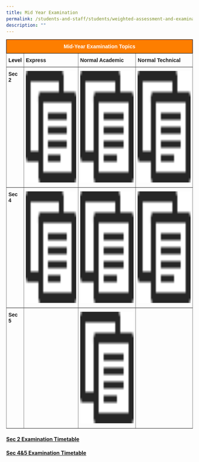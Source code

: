 ```yaml
---
title: Mid Year Examination
permalink: /students-and-staff/students/weighted-assessment-and-examination/mid-year-examination/
description: ""
---
```

<style type="text/css">
.tg  {border-collapse:collapse;border-spacing:0;}
.tg td{border-color:black;border-style:solid;border-width:1px;font-family:Arial, sans-serif;font-size:14px;
  overflow:hidden;padding:10px 5px;word-break:normal;}
.tg th{border-color:black;border-style:solid;border-width:1px;font-family:Arial, sans-serif;font-size:14px;
  font-weight:normal;overflow:hidden;padding:10px 5px;word-break:normal;}
.tg .tg-t0cp{background-color:#FD7E00;color:#FFF;font-weight:bold;text-align:center;vertical-align:top}
.tg .tg-b7co{background-color:#FFF;border-color:inherit;color:#00C4CF;font-weight:bold;text-align:center;vertical-align:middle}
.tg .tg-fymr{border-color:inherit;font-weight:bold;text-align:left;vertical-align:top}
.tg .tg-0pky{border-color:inherit;text-align:left;vertical-align:top}
</style>
<table class="tg">
<thead>
  <tr>
    <th class="tg-t0cp" colspan="4">Mid-Year Examination Topics</th>
  </tr>
</thead>
<tbody>
  <tr>
    <td class="tg-b7co"><span style="color:#000"><strong>Level</strong></span><br></td>
    <td class="tg-fymr"><strong>Express</strong></td>
    <td class="tg-fymr"><strong>Normal Academic</strong></td>
    <td class="tg-fymr"><strong>Normal Technical</strong></td>
  </tr>
  <tr>
    <td class="tg-fymr">Sec 2</td>
    <td class="tg-0pky"><a href="/files/MYE_2022_Topics_Collated%202E.pdf"><img src="/images/copy.png" width="400" height="300"></a></td>
    <td class="tg-0pky"><a href="/files/MYE_2022_Topics_Collated%202NA.pdf"><img src="/images/copy.png" width="400" height="300"></a></td>
    <td class="tg-0pky"><a href="/files/MYE_2022_Topics_Collated%202NT.pdf"><img src="/images/copy.png" width="400" height="300"></a></td>
  </tr>
  <tr>
    <td class="tg-fymr">Sec 4</td>
    <td class="tg-0pky"><a href="/files/MYE_2022_Topics_Collated%204E.pdf"><img src="/images/copy.png" width="400" height="300"></a></td>
    <td class="tg-0pky"><a href="/files/MYE_2022_Topics_Collated%204NA%20caa%2013%20Apr.pdf"><img src="/images/copy.png" width="400" height="300"></a></td>
    <td class="tg-0pky"><a href="/files/MYE_2022_Topics_Collated%204NT.pdf"><img src="/images/copy.png" width="400" height="300"></a></td>
  </tr>
  <tr>
    <td class="tg-fymr">Sec 5</td>
    <td class="tg-0pky"></td>
    <td class="tg-0pky"><a href="/files/MYE_2022_Topics_Collated%205NA.pdf"><img src="/images/copy.png" width="400" height="300"></a></td>
    <td class="tg-0pky"></td>
  </tr>
</tbody>
</table>

#### [Sec 2 Examination Timetable](/files/MYE%20Exam%20Timetable%20Sec%202_25%20April%202022.pdf)

#### [Sec 4&5 Examination Timetable](/files/MYE%20Exam%20Timetable%20Sec%204_5_25%20April%202022.pdf)